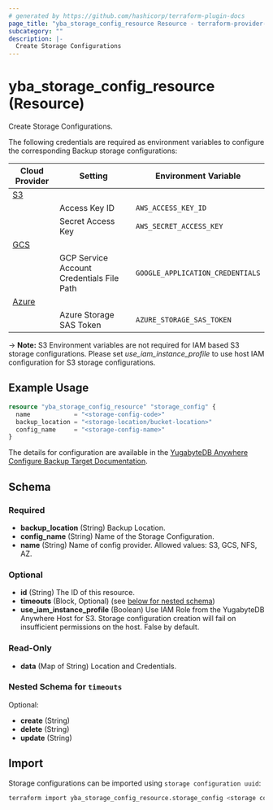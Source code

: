 ```yaml
---
# generated by https://github.com/hashicorp/terraform-plugin-docs
page_title: "yba_storage_config_resource Resource - terraform-provider-yba"
subcategory: ""
description: |-
  Create Storage Configurations
---
```


# yba_storage_config_resource (Resource)

Create Storage Configurations.

The following credentials are required as environment variables to configure the corresponding Backup storage configurations:

|Cloud Provider|Setting|Environment Variable|
|-------|--------|-------------------------------|
|[S3](https://docs.aws.amazon.com/cli/latest/userguide/cli-configure-envvars.html)|||
||Access Key ID|`AWS_ACCESS_KEY_ID`|
||Secret Access Key|`AWS_SECRET_ACCESS_KEY`|
|[GCS](https://cloud.google.com/docs/authentication/application-default-credentials)|||
|| GCP Service Account Credentials File Path|`GOOGLE_APPLICATION_CREDENTIALS`|
|[Azure](https://learn.microsoft.com/en-us/azure/developer/go/azure-sdk-authentication?tabs=bash)|||
||Azure Storage SAS Token|`AZURE_STORAGE_SAS_TOKEN`|

-> **Note:** S3 Environment variables are not required for IAM based S3 storage configurations. Please set *use_iam_instance_profile* to use host IAM configuration for S3 storage configurations.

## Example Usage

```terraform
resource "yba_storage_config_resource" "storage_config" {
  name            = "<storage-config-code>"
  backup_location = "<storage-location/bucket-location>"
  config_name     = "<storage-config-name>"
}
```

The details for configuration are available in the [YugabyteDB Anywhere Configure Backup Target Documentation](https://docs.yugabyte.com/preview/yugabyte-platform/configure-yugabyte-platform/backup-target/).

<!-- schema generated by tfplugindocs -->
## Schema

### Required

- **backup_location** (String) Backup Location.
- **config_name** (String) Name of the Storage Configuration.
- **name** (String) Name of config provider. Allowed values: S3, GCS, NFS, AZ.

### Optional

- **id** (String) The ID of this resource.
- **timeouts** (Block, Optional) (see [below for nested schema](#nestedblock--timeouts))
- **use_iam_instance_profile** (Boolean) Use IAM Role from the YugabyteDB Anywhere Host for S3. Storage configuration creation will fail on insufficient permissions on the host. False by default.

### Read-Only

- **data** (Map of String) Location and Credentials.

<a id="nestedblock--timeouts"></a>

### Nested Schema for `timeouts`

Optional:

- **create** (String)
- **delete** (String)
- **update** (String)

## Import

Storage configurations can be imported using `storage configuration uuid`:

```sh
terraform import yba_storage_config_resource.storage_config <storage configuration uuid>
```

